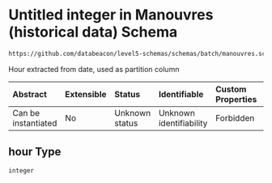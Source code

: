 # Untitled integer in Manouvres (historical data) Schema

```txt
https://github.com/databeacon/level5-schemas/schemas/batch/manouvres.schema.json#/properties/hour
```

Hour extracted from date, used as partition column

| Abstract            | Extensible | Status         | Identifiable            | Custom Properties | Additional Properties | Access Restrictions | Defined In                                                                              |
| :------------------ | :--------- | :------------- | :---------------------- | :---------------- | :-------------------- | :------------------ | :-------------------------------------------------------------------------------------- |
| Can be instantiated | No         | Unknown status | Unknown identifiability | Forbidden         | Allowed               | none                | [manouvres.schema.json\*](../../out/batch/manouvres.schema.json "open original schema") |

## hour Type

`integer`
